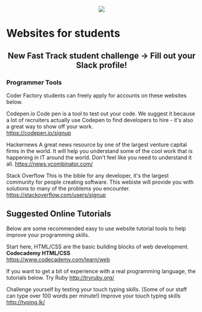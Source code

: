 <p align="center"><img src="https://github.com/coder-factory-academy/cf-guidline-css/blob/master/CFA.png"></p>


# Websites for students

## <p align="center">New Fast Track student challenge -> Fill out your Slack profile!</p>

### Programmer Tools
Coder Factory students can freely apply for accounts on these websites below.


Codepen.io
Code pen is a tool to test out your code. We suggest it because a lot of recruiters actually use Codepen to find developers to hire - it's also a great way to show off your work.   
  https://codepen.io/signup


Hackernews
A great news resource by one of the largest venture capital firms in the world. It will help you understand some of the cool work that is happening in IT around the world. Don't feel like you need to understand it all.
  https://news.ycombinator.com/


Stack Overflow
This is the bible for any developer, it's the largest community for people creating software. This webiste will provide you with solutions to many of the problems you encounter.
  https://stackoverflow.com/users/signup


## Suggested Online Tutorials
Below are some recommended easy to use website tutorial tools to help improve your programming skills.

Start here, HTML/CSS are the basic building blocks of web development.
**Codecademy HTML/CSS**  
  https://www.codecademy.com/learn/web

If you want to get a bit of experience with a real programming language, the tutorials below.
Try Ruby
  http://tryruby.org/

Challenge yourself by testing your touch typing skills. (Some of our staff can type over 100 words per minute!)
Improve your touch typing skills  
  http://typing.lk/
